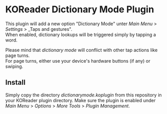 # KOReader Dictionary Mode Plugin

This plugin will add a new option "Dictionary Mode" unter _Main Menu_ > _Settings_ > _Taps and gestures".\
When enabled, dictionary lookups will be triggered simply by tapping a word.

Please mind that _dictionary mode_ will conflict with other tap actions like page turns.\
For page turns, either use your device's hardware buttons (if any) or swiping.

## Install

Simply copy the directory _dictionarymode.koplugin_ from this repository in your KOReader plugin directory.
Make sure the plugin is enabled under _Main Menu_ > _Options_ > _More Tools_ > _Plugin Management_.
